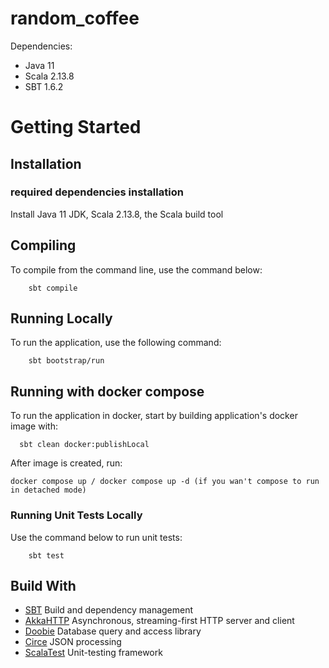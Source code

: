 # random_coffee

Dependencies:
- Java 11
- Scala 2.13.8
- SBT 1.6.2

# Getting Started

## Installation
### required dependencies installation
Install Java 11 JDK, Scala 2.13.8, the Scala build tool

## Compiling
To compile from the command line, use the command below:
```
    sbt compile
```

##  Running Locally
To run the application, use the following command:
```
    sbt bootstrap/run
```

## Running with docker compose
To run the application in docker, start by building application's docker image with:
```
  sbt clean docker:publishLocal 
```
After image is created, run:
```
docker compose up / docker compose up -d (if you wan't compose to run in detached mode)
```

### Running Unit Tests Locally
Use the command below to run unit tests:
```
    sbt test
```

## Build With
* [SBT](https://www.scala-sbt.org/) Build and dependency management
* [AkkaHTTP](https://doc.akka.io/docs/akka-http/current/index.html)  Asynchronous, streaming-first HTTP server and client
* [Doobie](https://tpolecat.github.io/doobie/) Database query and access library
* [Circe](https://circe.github.io/circe/) JSON processing
* [ScalaTest](http://www.scalatest.org/) Unit-testing framework
